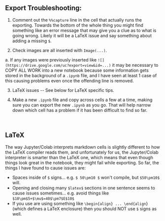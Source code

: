 ## Export Troubleshooting:
1. Comment out the `%%capture` line in the cell that actually runs the exporting. Towards the bottom of the whole thing you might find something like an error message that may give you a clue as to what is going wrong. Likely it will be a LaTeX issue and say something about adding a missing `$`. 

2. Check images are all inserted with `Image(...)`. 

  a. If any images were previously inserted like `![](https://drive.google.com/uc?export=view&id=...)` it may be necessary to COPY ALL WORK into a new notebook because some information gets stored in the background of a `.ipynb` file, and I have seen at least 1 case of this causing problems even once the offending line is removed.

3. LaTeX issues -- See below for LaTeX specific tips.

4. Make a new `.ipynb` file and copy across cells a few at a time, making sure you can export the new `.ipynb` as you go. That will help narrow down which cell has a problem if it has been difficult to find so far. 

<br>

## LaTeX
The way Jupyter/Colab interprets markdown cells is slightly different to how the LaTeX compiler reads them, and unfortunately for us, the Jupyter/Colab interpreter is smarter than the LaTeX one, which means that even though things look great in the notebook, they might fail while exporting. 
So far, the things I have found to cause issues are:
* Spaces inside of `$` signs... e.g. `$ 50\pm10 $` won't compile, but `$50\pm10$` will. 
* Opening and closing many `$latex$` sections in one sentence seems to cause issues sometimes... e.g. avoid things like `$10\pm$5+$\mu$=40$\pm7$E$10$`
* If you use are using something like `\begin{align} ... \end{align`} (which defines a LaTeX enclosure) then you should NOT use `$` signs as well.
